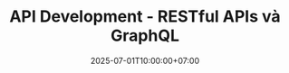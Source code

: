 ---
title: "API Development - RESTful APIs và GraphQL"
date: 2025-07-01T10:00:00+07:00
draft: false
tags: ["API", "REST", "GraphQL", "Backend", "Web Services"]
categories: ["Java"]
description: "Tìm hiểu về API Development, RESTful APIs và GraphQL trong Java và JavaScript"
featured: true
featured_image: "/images/java-placeholder.jpg"
featured_badge: "Essential"
views: 950
likes: 678
---